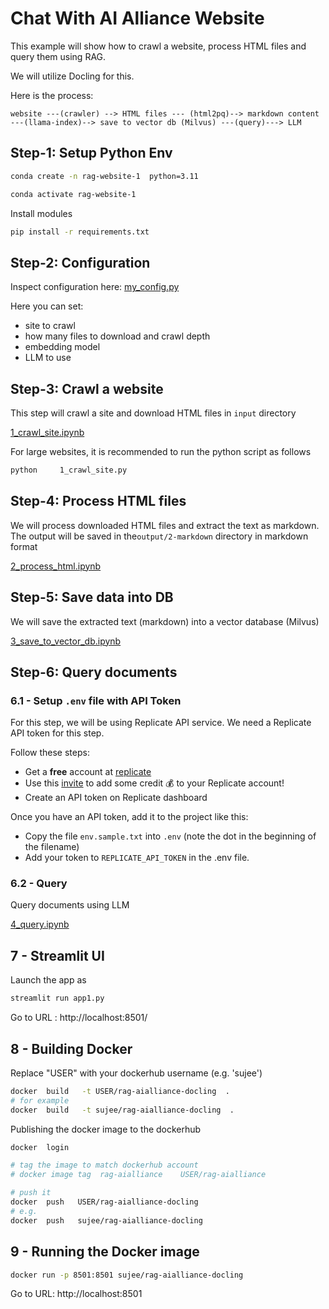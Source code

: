 # Chat With AI Alliance Website

This example will show how to crawl a website, process HTML files and query them using RAG.

We will utilize Docling for this.

Here is the process:

`website ---(crawler) --> HTML files --- (html2pq)--> markdown content ---(llama-index)--> save to vector db (Milvus) ---(query)---> LLM`

## Step-1: Setup Python Env

```bash
conda create -n rag-website-1  python=3.11

conda activate rag-website-1
```

Install modules

```bash
pip install -r requirements.txt 
```


## Step-2: Configuration

Inspect configuration here: [my_config.py](my_config.py)

Here you can set:

- site to crawl
- how many files to download and crawl depth
- embedding model
- LLM to use

## Step-3: Crawl a website

This step will crawl a site and download HTML files in `input` directory

[1_crawl_site.ipynb](1_crawl_site.ipynb)

For large websites, it is recommended to run the python script as follows

```bash
python     1_crawl_site.py
```


## Step-4: Process HTML files

We will process downloaded HTML files and extract the text as markdown.  The output will be saved in the`output/2-markdown` directory in markdown format

[2_process_html.ipynb](2_process_html.ipynb)

## Step-5: Save data into DB

We will save the extracted text (markdown) into a vector database (Milvus)

[3_save_to_vector_db.ipynb](3_save_to_vector_db.ipynb)

## Step-6: Query documents

### 6.1 - Setup `.env` file with API Token

For this step, we will be using Replicate API service.  We need a Replicate API token for this step.

Follow these steps:

- Get a **free** account at [replicate](https://replicate.com/home)
- Use this [invite](https://replicate.com/invites/a8717bfe-2f3d-4a52-88ed-1356231cdf03) to add some credit  💰  to your Replicate account!
- Create an API token on Replicate dashboard

Once you have an API token, add it to the project like this:

- Copy the file `env.sample.txt` into `.env`  (note the dot in the beginning of the filename)
- Add your token to `REPLICATE_API_TOKEN` in the .env file.

### 6.2 - Query

Query documents using LLM

[4_query.ipynb](4_query.ipynb)

## 7 - Streamlit UI

Launch the app as

```bash
streamlit run app1.py
```

Go to URL : http://localhost:8501/

## 8 - Building Docker

Replace "USER" with your dockerhub username (e.g. 'sujee')

```bash
docker  build   -t USER/rag-aialliance-docling  .
# for example
docker  build   -t sujee/rag-aialliance-docling  .
```

Publishing the docker image to the dockerhub

```bash
docker  login 

# tag the image to match dockerhub account
# docker image tag  rag-aialliance    USER/rag-aialliance

# push it
docker  push   USER/rag-aialliance-docling
# e.g.
docker  push   sujee/rag-aialliance-docling
```

## 9 - Running the Docker image

```bash
docker run -p 8501:8501 sujee/rag-aialliance-docling
```

Go to URL:  http://localhost:8501
